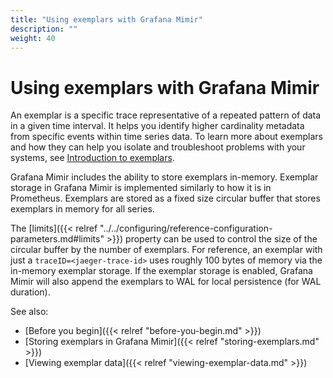 ```yaml
---
title: "Using exemplars with Grafana Mimir"
description: ""
weight: 40
---
```


# Using exemplars with Grafana Mimir

An exemplar is a specific trace representative of a repeated pattern of data in a given time interval. It helps you identify higher cardinality metadata from specific events within time series data. To learn more about exemplars and how they can help you isolate and troubleshoot problems with your systems, see [Introduction to exemplars](https://grafana.com/docs/grafana/latest/basics/exemplars/).

Grafana Mimir includes the ability to store exemplars in-memory. Exemplar storage in Grafana Mimir is implemented similarly to how it is in Prometheus. Exemplars are stored as a fixed size circular buffer that stores exemplars in memory for all series.

The [limits]({{< relref "../../configuring/reference-configuration-parameters.md#limits" >}}) property can be used to control the size of the circular buffer by the number of exemplars. For reference, an exemplar with just a `traceID=<jaeger-trace-id>` uses roughly 100 bytes of memory via the in-memory exemplar storage. If the exemplar storage is enabled, Grafana Mimir will also append the exemplars to WAL for local persistence (for WAL duration).

See also:

- [Before you begin]({{< relref "before-you-begin.md" >}})
- [Storing exemplars in Grafana Mimir]({{< relref "storing-exemplars.md" >}})
- [Viewing exemplar data]({{< relref "viewing-exemplar-data.md" >}})
